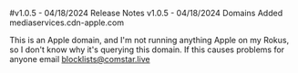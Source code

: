 #v1.0.5 - 04/18/2024
Release Notes
v1.0.5 - 04/18/2024
Domains Added
mediaservices.cdn-apple.com

This is an Apple domain, and I'm not running anything Apple on my Rokus, so I don't know why it's querying this domain.  If this causes problems for anyone email blocklists@comstar.live
